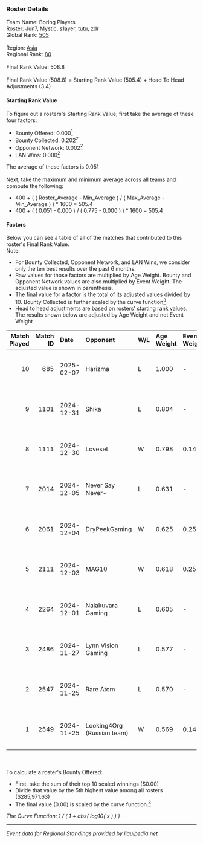 ### Roster Details<br />
Team Name: Boring Players<br />
Roster: Jun7, Mystic, s1ayer, tutu, zdr<br />
Global Rank: [505](../../standings_global_2025_02_28.md)<br />
<br />
Region: [Asia]( ../../standings_asia_2025_02_28.md)<br />
Regional Rank: [80]( ../../standings_asia_2025_02_28.md)<br />
<br />
Final Rank Value:  508.8<br />
<br />
Final Rank Value (508.8) = Starting Rank Value (505.4) + Head To Head Adjustments (3.4)<br />

#### Starting Rank Value<br />
To figure out a rosters's Starting Rank Value, first take the average of these four factors:<br />
- Bounty Offered: 0.000[<sup>1</sup>](#table2)
- Bounty Collected: 0.202[<sup>2</sup>](#table1)
- Opponent Network: 0.002[<sup>2</sup>](#table1)
- LAN Wins: 0.000[<sup>2</sup>](#table1)

The average of these factors is 0.051<br />
<br />
Next, take the maximum and minimum average across all teams and compute the following:<br />
- 400 + ( ( Roster_Average - Min_Average ) / ( Max_Average - Min_Average ) ) * 1600 = 505.4
- 400 + ( ( 0.051 - 0.000 ) / ( 0.775 - 0.000 ) ) * 1600 = 505.4


#### Factors<br />
Below you can see a table of all of the matches that contributed to this roster's Final Rank Value.<br />
Note:<br />

- For Bounty Collected, Opponent Network, and LAN Wins, we consider only the ten best results over the past 6 months.
- Raw values for those factors are multiplied by Age Weight. Bounty and Opponent Network values are also multiplied by Event Weight. The adjusted value is shown in parenthesis.
- The final value for a factor is the total of its adjusted values divided by 10. Bounty Collected is further scaled by the curve function[<sup>3</sup>](#curveFunction)
- Head to head adjustments are based on rosters' starting rank values. The results shown below are adjusted by Age Weight and not Event Weight
<span id="table1"></span><br />


| Match Played | Match ID | Date       | Opponent                   | W/L | Age Weight | Event Weight | Bounty Collected | Opponent Network | LAN Wins  | H2H Adj. | Roster                          |
| -: | -: | :- | :- | :- | :- | :- | :- | :- | :- | -: | :- |
|           10 |      685 | 2025-02-07 | Harizma                    | L   | 1.000      | -            | -                | -                | -         |    -5.58 | Jun7, Mystic, s1ayer, tutu, zdr |
|            9 |     1101 | 2024-12-31 | Shika                      | L   | 0.804      | -            | -                | -                | -         |   -11.07 | Jun7, Mystic, s1ayer, tutu, zdr |
|            8 |     1111 | 2024-12-30 | Loveset                    | W   | 0.798      | 0.143        | 0.000 (0.000)    | 0.000 (0.000)    | 0 (0.000) |     8.38 | Jun7, Mystic, s1ayer, tutu, zdr |
|            7 |     2014 | 2024-12-05 | Never Say Never-           | L   | 0.631      | -            | -                | -                | -         |    -6.88 | Jun7, karl, Mystic, s1ayer, zdr |
|            6 |     2061 | 2024-12-04 | DryPeekGaming              | W   | 0.625      | 0.250        | 0.000 (0.000)    | 0.031 (0.005)    | 0 (0.000) |     6.86 | Jun7, karl, Mystic, s1ayer, zdr |
|            5 |     2111 | 2024-12-03 | MAG10                      | W   | 0.618      | 0.250        | 0.000 (0.000)    | 0.000 (0.000)    | 0 (0.000) |     6.71 | Jun7, karl, Mystic, s1ayer, zdr |
|            4 |     2264 | 2024-12-01 | Nalakuvara Gaming          | L   | 0.605      | -            | -                | -                | -         |    -5.93 | Jun7, karl, Mystic, s1ayer, zdr |
|            3 |     2486 | 2024-11-27 | Lynn Vision Gaming         | L   | 0.577      | -            | -                | -                | -         |    -2.25 | Jun7, Mystic, s1ayer, tutu, zdr |
|            2 |     2547 | 2024-11-25 | Rare Atom                  | L   | 0.570      | -            | -                | -                | -         |    -1.24 | Jun7, Mystic, s1ayer, tutu, zdr |
|            1 |     2549 | 2024-11-25 | Looking4Org (Russian team) | W   | 0.569      | 0.143        | 0.014 (0.001)    | 0.208 (0.017)    | 0 (0.000) |    14.41 | Jun7, Mystic, s1ayer, tutu, zdr |

<br />
<span id="table2"></span><br />
To calculate a roster's Bounty Offered:<br />

- First, take the sum of their top 10 scaled winnings ($0.00)
- Divide that value by the 5th highest value among all rosters ($285,971.63)
- The final value (0.00) is scaled by the curve function.[<sup>3</sup>](#curveFunction)

<span id="curveFunction"></span>_The Curve Function: 1 / ( 1 + abs( log10( x ) ) )_<br />

---
_Event data for Regional Standings provided by liquipedia.net_<br />
